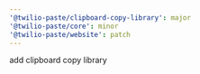 ```yaml
---
'@twilio-paste/clipboard-copy-library': major
'@twilio-paste/core': minor
'@twilio-paste/website': patch
---
```


add clipboard copy library
